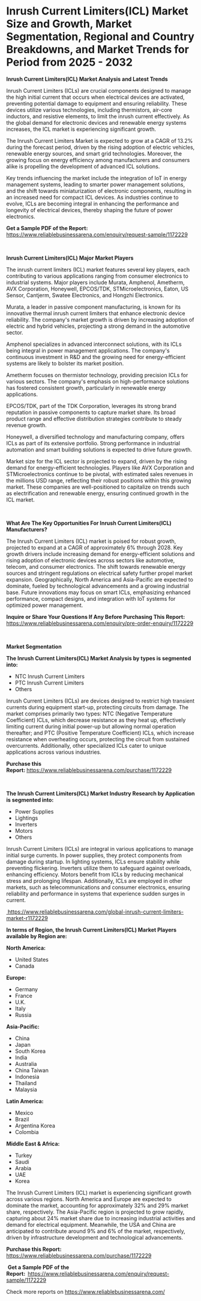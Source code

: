<p><h1>Inrush Current Limiters(ICL) Market Size and Growth, Market Segmentation, Regional and Country Breakdowns, and Market Trends for Period from 2025 -  2032</h1></p><p><strong>Inrush Current Limiters(ICL) Market Analysis and Latest Trends</strong></p>
<p><p>Inrush Current Limiters (ICLs) are crucial components designed to manage the high initial current that occurs when electrical devices are activated, preventing potential damage to equipment and ensuring reliability. These devices utilize various technologies, including thermistors, air-core inductors, and resistive elements, to limit the inrush current effectively. As the global demand for electronic devices and renewable energy systems increases, the ICL market is experiencing significant growth.</p><p>The Inrush Current Limiters Market is expected to grow at a CAGR of 13.2% during the forecast period, driven by the rising adoption of electric vehicles, renewable energy sources, and smart grid technologies. Moreover, the growing focus on energy efficiency among manufacturers and consumers alike is propelling the development of advanced ICL solutions. </p><p>Key trends influencing the market include the integration of IoT in energy management systems, leading to smarter power management solutions, and the shift towards miniaturization of electronic components, resulting in an increased need for compact ICL devices. As industries continue to evolve, ICLs are becoming integral in enhancing the performance and longevity of electrical devices, thereby shaping the future of power electronics.</p></p>
<p><strong>Get a Sample PDF of the Report:&nbsp;</strong> <a href="https://www.reliablebusinessarena.com/enquiry/request-sample/1172229?utm_campaign=2322&utm_medium=2&utm_source=Github&utm_content=ia&utm_term=13022025&utm_id=inrush-current-limitersicl">https://www.reliablebusinessarena.com/enquiry/request-sample/1172229</a></p>
<p>&nbsp;</p>
<p><strong>Inrush Current Limiters(ICL) Major Market Players</strong></p>
<p><p>The inrush current limiters (ICL) market features several key players, each contributing to various applications ranging from consumer electronics to industrial systems. Major players include Murata, Amphenol, Ametherm, AVX Corporation, Honeywell, EPCOS/TDK, STMicroelectronics, Eaton, US Sensor, Cantjerm, Swatee Electronics, and Hongzhi Electronics.</p><p>Murata, a leader in passive component manufacturing, is known for its innovative thermal inrush current limiters that enhance electronic device reliability. The company's market growth is driven by increasing adoption of electric and hybrid vehicles, projecting a strong demand in the automotive sector.</p><p>Amphenol specializes in advanced interconnect solutions, with its ICLs being integral in power management applications. The company's continuous investment in R&D and the growing need for energy-efficient systems are likely to bolster its market position.</p><p>Ametherm focuses on thermistor technology, providing precision ICLs for various sectors. The company's emphasis on high-performance solutions has fostered consistent growth, particularly in renewable energy applications. </p><p>EPCOS/TDK, part of the TDK Corporation, leverages its strong brand reputation in passive components to capture market share. Its broad product range and effective distribution strategies contribute to steady revenue growth.</p><p>Honeywell, a diversified technology and manufacturing company, offers ICLs as part of its extensive portfolio. Strong performance in industrial automation and smart building solutions is expected to drive future growth.</p><p>Market size for the ICL sector is projected to expand, driven by the rising demand for energy-efficient technologies. Players like AVX Corporation and STMicroelectronics continue to be pivotal, with estimated sales revenues in the millions USD range, reflecting their robust positions within this growing market. These companies are well-positioned to capitalize on trends such as electrification and renewable energy, ensuring continued growth in the ICL market.</p></p>
<p>&nbsp;</p>
<p><strong>What Are The Key Opportunities For Inrush Current Limiters(ICL) Manufacturers?</strong></p>
<p><p>The Inrush Current Limiters (ICL) market is poised for robust growth, projected to expand at a CAGR of approximately 6% through 2028. Key growth drivers include increasing demand for energy-efficient solutions and rising adoption of electronic devices across sectors like automotive, telecom, and consumer electronics. The shift towards renewable energy sources and stringent regulations on electrical safety further propel market expansion. Geographically, North America and Asia-Pacific are expected to dominate, fueled by technological advancements and a growing industrial base. Future innovations may focus on smart ICLs, emphasizing enhanced performance, compact designs, and integration with IoT systems for optimized power management.</p></p>
<p><strong>Inquire or Share Your Questions If Any Before Purchasing This Report:</strong> <a href="https://www.reliablebusinessarena.com/enquiry/pre-order-enquiry/1172229?utm_campaign=2322&utm_medium=2&utm_source=Github&utm_content=ia&utm_term=13022025&utm_id=inrush-current-limitersicl">https://www.reliablebusinessarena.com/enquiry/pre-order-enquiry/1172229</a></p>
<p>&nbsp;</p>
<p><strong>Market Segmentation</strong></p>
<p><strong>The Inrush Current Limiters(ICL) Market Analysis by types is segmented into:</strong></p>
<p><ul><li>NTC Inrush Current Limiters</li><li>PTC Inrush Current Limiters</li><li>Others</li></ul></p>
<p><p>Inrush Current Limiters (ICLs) are devices designed to restrict high transient currents during equipment start-up, protecting circuits from damage. The market comprises primarily two types: NTC (Negative Temperature Coefficient) ICLs, which decrease resistance as they heat up, effectively limiting current during initial power-up but allowing normal operation thereafter; and PTC (Positive Temperature Coefficient) ICLs, which increase resistance when overheating occurs, protecting the circuit from sustained overcurrents. Additionally, other specialized ICLs cater to unique applications across various industries.</p></p>
<p><strong>Purchase this Report:&nbsp;</strong><a href="https://www.reliablebusinessarena.com/purchase/1172229?utm_campaign=2322&utm_medium=2&utm_source=Github&utm_content=ia&utm_term=13022025&utm_id=inrush-current-limitersicl">https://www.reliablebusinessarena.com/purchase/1172229</a></p>
<p>&nbsp;</p>
<p><strong>The Inrush Current Limiters(ICL) Market Industry Research by Application is segmented into:</strong></p>
<p><ul><li>Power Supplies</li><li>Lightings</li><li>Inverters</li><li>Motors</li><li>Others</li></ul></p>
<p><p>Inrush Current Limiters (ICLs) are integral in various applications to manage initial surge currents. In power supplies, they protect components from damage during startup. In lighting systems, ICLs ensure stability while preventing flickering. Inverters utilize them to safeguard against overloads, enhancing efficiency. Motors benefit from ICLs by reducing mechanical stress and prolonging lifespan. Additionally, ICLs are employed in other markets, such as telecommunications and consumer electronics, ensuring reliability and performance in systems that experience sudden surges in current.</p></p>
<p><a href="https://www.reliablebusinessarena.com/global-inrush-current-limiters-market-r1172229?utm_campaign=2322&utm_medium=2&utm_source=Github&utm_content=ia&utm_term=13022025&utm_id=inrush-current-limitersicl">&nbsp;https://www.reliablebusinessarena.com/global-inrush-current-limiters-market-r1172229</a></p>
<p><strong>In terms of Region, the Inrush Current Limiters(ICL) Market Players available by Region are:</strong></p>
<p>
    <p> <strong> North America: </strong>
        <ul>
            <li>United States</li>
            <li>Canada</li>
        </ul>
        </p> 
    <p> <strong> Europe: </strong>
        <ul>
            <li>Germany</li>
            <li>France</li>
            <li>U.K.</li>
            <li>Italy</li>
            <li>Russia</li>
        </ul>
        </p> 
    <p> <strong> Asia-Pacific: </strong>
        <ul>
            <li>China</li>
            <li>Japan</li>
            <li>South Korea</li>
            <li>India</li>
            <li>Australia</li>
            <li>China Taiwan</li>
            <li>Indonesia</li>
            <li>Thailand</li>
            <li>Malaysia</li>
        </ul>
        </p> 
    <p> <strong> Latin America: </strong>
        <ul>
            <li>Mexico</li>
            <li>Brazil</li>
            <li>Argentina Korea</li>
            <li>Colombia</li>
        </ul>
        </p> 
    <p> <strong> Middle East & Africa: </strong>
        <ul>
            <li>Turkey</li>
            <li>Saudi</li>
            <li>Arabia</li>
            <li>UAE</li>
            <li>Korea</li>
        </ul>
    </p>
    </p>
<p><p>The Inrush Current Limiters (ICL) market is experiencing significant growth across various regions. North America and Europe are expected to dominate the market, accounting for approximately 32% and 29% market share, respectively. The Asia-Pacific region is projected to grow rapidly, capturing about 24% market share due to increasing industrial activities and demand for electrical equipment. Meanwhile, the USA and China are anticipated to contribute around 9% and 6% of the market, respectively, driven by infrastructure development and technological advancements.</p></p>
<p><strong>Purchase this Report: </strong><a href="https://www.reliablebusinessarena.com/purchase/1172229?utm_campaign=2322&utm_medium=2&utm_source=Github&utm_content=ia&utm_term=13022025&utm_id=inrush-current-limitersicl">https://www.reliablebusinessarena.com/purchase/1172229</a></p>
<p>&nbsp;<strong>Get a Sample PDF of the Report:&nbsp;&nbsp;</strong><a href="https://www.reliablebusinessarena.com/enquiry/request-sample/1172229?utm_campaign=2322&utm_medium=2&utm_source=Github&utm_content=ia&utm_term=13022025&utm_id=inrush-current-limitersicl">https://www.reliablebusinessarena.com/enquiry/request-sample/1172229</a></p>
<p><strong></strong></p>
<p>Check more reports on <a href="https://www.reliablebusinessarena.com/?utm_campaign=2322&utm_medium=2&utm_source=Github&utm_content=ia&utm_term=13022025&utm_id=inrush-current-limitersicl">https://www.reliablebusinessarena.com/</a></p>
